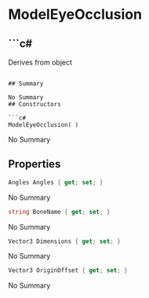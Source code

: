 # ModelEyeOcclusion

## ```c#
Derives from object
```

## Summary

No Summary
## Constructors

```c#
ModelEyeOcclusion( ) 
```
No Summary
## Properties

```c#
Angles Angles { get; set; } 
```
No Summary
```c#
string BoneName { get; set; } 
```
No Summary
```c#
Vector3 Dimensions { get; set; } 
```
No Summary
```c#
Vector3 OriginOffset { get; set; } 
```
No Summary
